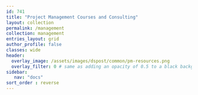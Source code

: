 ```yaml
---
id: 741    
title: "Project Management Courses and Consulting"
layout: collection
permalink: /management
collection: management
entries_layout: grid
author_profile: false
classes: wide
header:
  overlay_image: /assets/images/dspost/common/pm-resources.png
  overlay_filter: 0 # same as adding an opacity of 0.5 to a black background
sidebar:
   nav: "docs"
sort_order : reverse   
---
```


